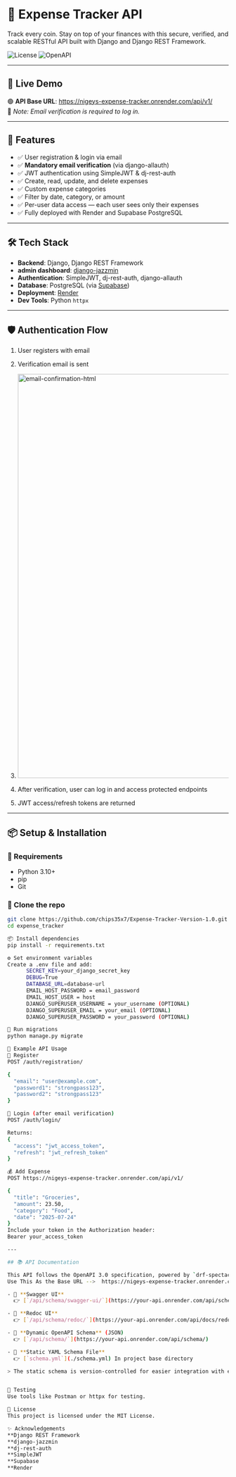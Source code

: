 # 💸 Expense Tracker API

Track every coin. Stay on top of your finances with this secure, verified, and scalable RESTful API built with Django and Django REST Framework.

![License](https://img.shields.io/badge/license-MIT-blue.svg)
![OpenAPI](https://img.shields.io/badge/OpenAPI-3.0-blue)

---

## 🚀 Live Demo

🟢 **API Base URL**: https://nigeys-expense-tracker.onrender.com/api/v1/  
🔐 *Note: Email verification is required to log in.*

---

## 🧩 Features

- ✅ User registration & login via email
- ✅ **Mandatory email verification** (via django-allauth)
- ✅ JWT authentication using SimpleJWT & dj-rest-auth
- ✅ Create, read, update, and delete expenses
- ✅ Custom expense categories
- ✅ Filter by date, category, or amount
- ✅ Per-user data access — each user sees only their expenses
- ✅ Fully deployed with Render and Supabase PostgreSQL

---

## 🛠️ Tech Stack

- **Backend**: Django, Django REST Framework
- **admin dashboard**: [django-jazzmin](https://github.com/farridav/django-jazzmin)
- **Authentication**: SimpleJWT, dj-rest-auth, django-allauth
- **Database**: PostgreSQL (via [Supabase](https://supabase.com))
- **Deployment**: [Render](https://render.com)
- **Dev Tools**: Python `httpx`

---

## 🛡️ Authentication Flow

1. User registers with email
2. Verification email is sent
3. <img width="1920" height="918" alt="email-confirmation-html" src="https://github.com/user-attachments/assets/d8e439e0-be5c-42e8-9f2b-e40f681c3d0b" />

4. After verification, user can log in and access protected endpoints
5. JWT access/refresh tokens are returned

---

## 📦 Setup & Installation

### 🔧 Requirements

- Python 3.10+
- pip
- Git

### 🔄 Clone the repo

```bash
git clone https://github.com/chips35x7/Expense-Tracker-Version-1.0.git
cd expense_tracker

📦 Install dependencies
pip install -r requirements.txt

⚙️ Set environment variables
Create a .env file and add:
      SECRET_KEY=your_django_secret_key
      DEBUG=True
      DATABASE_URL=database-url
      EMAIL_HOST_PASSWORD = email_password
      EMAIL_HOST_USER = host
      DJANGO_SUPERUSER_USERNAME = your_username (OPTIONAL)
      DJANGO_SUPERUSER_EMAIL = your_email (OPTIONAL)
      DJANGO_SUPERUSER_PASSWORD = your_password (OPTIONAL)

🔨 Run migrations
python manage.py migrate

🔐 Example API Usage
🔑 Register
POST /auth/registration/

{
  "email": "user@example.com",
  "password1": "strongpass123",
  "password2": "strongpass123"
}

🔐 Login (after email verification)
POST /auth/login/

Returns:
{
  "access": "jwt_access_token",
  "refresh": "jwt_refresh_token"
}

💰 Add Expense
POST https://nigeys-expense-tracker.onrender.com/api/v1/

{
  "title": "Groceries",
  "amount": 23.50,
  "category": "Food",
  "date": "2025-07-24"
}
Include your token in the Authorization header:
Bearer your_access_token

---

## 📚 API Documentation

This API follows the OpenAPI 3.0 specification, powered by `drf-spectacular`.
Use This As the Base URL -->  https://nigeys-expense-tracker.onrender.com

- 🔹 **Swagger UI**  
  👉 [`/api/schema/swagger-ui/`](https://your-api.onrender.com/api/schema/swagger/)

- 🔹 **Redoc UI**  
  👉 [`/api/schema/redoc/`](https://your-api.onrender.com/api/docs/redoc/)

- 🔹 **Dynamic OpenAPI Schema** (JSON)  
  👉 [`/api/schema/`](https://your-api.onrender.com/api/schema/)

- 🔹 **Static YAML Schema File**  
  👉 [`schema.yml`](./schema.yml) In project base directory

> The static schema is version-controlled for easier integration with external tools and frontend apps.


🧪 Testing
Use tools like Postman or httpx for testing.

🤝 License
This project is licensed under the MIT License.

✨ Acknowledgements
**Django REST Framework
**django-jazzmin
**dj-rest-auth
**SimpleJWT
**Supabase
**Render

